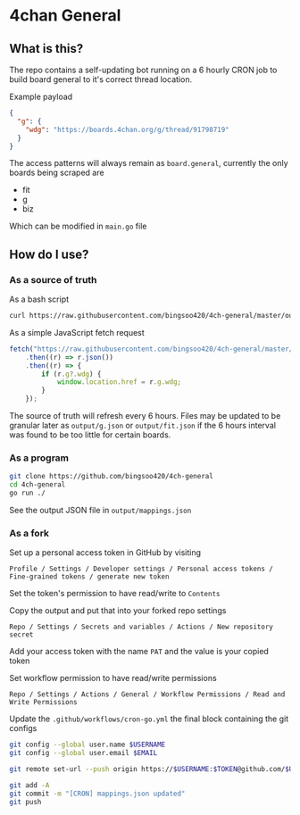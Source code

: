 # 4chan General

## What is this?

The repo contains a self-updating bot running on a 6 hourly CRON job to build
board general to it's correct thread location.

Example payload

```json
{
  "g": {
    "wdg": "https://boards.4chan.org/g/thread/91798719"
  }
}
```

The access patterns will always remain as `board.general`, currently the only
boards being scraped are

- fit
- g
- biz

Which can be modified in `main.go` file

## How do I use?

### As a source of truth
As a bash script

```sh
curl https://raw.githubusercontent.com/bingsoo420/4ch-general/master/output/mappings.json | jq .g.wdg
```

As a simple JavaScript fetch request

```js
fetch("https://raw.githubusercontent.com/bingsoo420/4ch-general/master/output/mappings.json")
    .then((r) => r.json())
    .then((r) => {
        if (r.g?.wdg) {
            window.location.href = r.g.wdg;
        }
    });
```

The source of truth will refresh every 6 hours. Files may be updated to be 
granular later as `output/g.json` or `output/fit.json` if the 6 hours interval
was found to be too little for certain boards.

### As a program

```sh
git clone https://github.com/bingsoo420/4ch-general
cd 4ch-general
go run ./
```

See the output JSON file in `output/mappings.json`

### As a fork

Set up a personal access token in GitHub by visiting 

`Profile / Settings / Developer settings / Personal access tokens / Fine-grained tokens / generate new token`

Set the token's permission to have read/write to `Contents`

Copy the output and put that into your forked repo settings

`Repo / Settings / Secrets and variables / Actions / New repository secret`

Add your access token with the name `PAT` and the value is your copied token

Set workflow permission to have read/write permissions

`Repo / Settings / Actions / General / Workflow Permissions / Read and Write Permissions`

Update the `.github/workflows/cron-go.yml` the final block containing the git configs

```sh
git config --global user.name $USERNAME
git config --global user.email $EMAIL

git remote set-url --push origin https://$USERNAME:$TOKEN@github.com/$USERNAME/4ch-general

git add -A
git commit -m "[CRON] mappings.json updated"
git push
```
